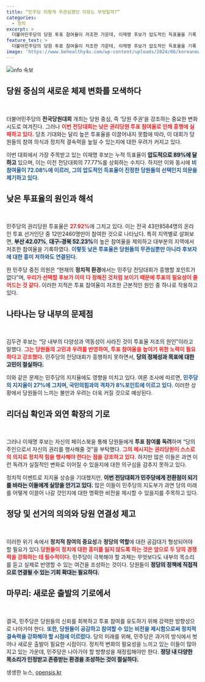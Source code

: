 ```yaml
---
title: “민주당 이렇게 무관심했던 이유는 무엇일까?”
categories:
  - 정치
excerpt: >
  더불어민주당의 당원 투표 참여율이 저조한 가운데, 이재명 후보가 압도적인 득표율을 기록 중이다. 그러나 전국당원대회라 이름 붙였음에도 흥행은 실패, 당 내외의 불안한 분위기가 계속되고 있어 우려가 커지고 있다.
feature_text: >
  더불어민주당의 당원 투표 참여율이 저조한 가운데, 이재명 후보가 압도적인 득표율을 기록 중이다. 그러나 전국당원대회라 이름 붙였음에도 흥행은 실패, 당 내외의 불안한 분위기가 계속되고 있어 우려가 커지고 있다.
image: 'https://www.behealthy4u.com/wp-content/uploads/2024/06/koreanews.jpg'
---
```


<p><img src="https://www.behealthy4u.com/wp-content/uploads/2024/06/koreanews.jpg" alt="info 속보" /></p>

<h2 data-ke-size="size26">당원 중심의 새로운 체제 변화를 모색하다</h2>

<p data-ke-size="size16">&nbsp;</p>

<p>더불어민주당의 <b>전국당원대회</b> 개최는 당원 중심, 즉 ‘당원 주권’을 강조하는 중요한 변화 시도로 여겨진다. 그러나 <b><span style="color: #ee2323;">이번 전당대회는 낮은 권리당원 투표 참여율로 인해 흥행에 실패하고 있다.</span></b> 당초 기대와는 달리 높은 투표율을 이끌어내지 못함에 따라, 이 대회가 당원들의 참여 의식과 정치적 결속력을 높일 수 있는지에 대한 우려가 커지고 있다. </p>

<p>이번 대회에서 가장 주목받고 있는 이재명 후보는 누적 득표율이 <b><span style="background-color: #21538527;">압도적으로 89%에 달하고</span></b> 있으며, 이는 이전 전당대회의 77.77%를 상회하는 수치다. 하지만 이와 동시에 <b><span style="color: #1a5490;">비참여율이 72.08%에 이르러, 그의 압도적인 득표율이 진정한 당원들의 선택인지 의문을 제기하고 있다.</span></b></p>

<h2 data-ke-size="size26">낮은 투표율의 원인과 해석</h2>

<p data-ke-size="size16">&nbsp;</p>

<p>민주당의 권리당원 투표율은 <b><span style="color: #ee2323;">27.92%</span></b>에 그치고 있다. 이는 전국 43만8584명의 온라인 투표 선거인단 중 12만2460명만이 참여한 것으로 나타났다. 특히 지역별로 살펴보면, <b><span style="background-color: #21538527;">부산 42.07%</b>,</span> <b><span style="background-color: #21538527;">대구-경북 52.23%</span></b>의 높은 참여율을 제외하고 대부분의 지역에서 저조한 참여율을 기록하였다. <b><span style="color: #1a5490;">이렇듯 낮은 투표율은 당원들의 무관심뿐만 아니라 후보자에 대한 흥미 저하와도 연결된다.</span></b> </p>

<p>한 민주당 중진 의원은 “현재의 <b>정치적 환경</b>에서는 민주당 전당대회가 흥행할 포인트가 없다”며, <b><span style="color: #ee2323;">우리가 선택할 후보가 이미 다 정해진 것처럼 보이기 때문에 투표의 필요성이 줄어드는 것 같다.</span></b> 이러한 지적은 투표 참여율이 저조한 근본적인 원인 중 하나로 작용하고 있다.</p>

<h2 data-ke-size="size26">나타나는 당 내부의 문제점</h2>

<p data-ke-size="size16">&nbsp;</p>

<p>김두관 후보는 “당 내부의 다양성과 역동성이 사라진 것이 투표율 저조의 원인”이라고 말했다. <b><span style="color: #ee2323;">그는 당원들의 고민과 우려를 반영하여, 투표 참여율을 높이기 위한 노력이 필요하다고 강조했다.</span></b> 민주당의 전당대회가 흥행하지 못하면서, <b><span style="background-color: #21538527;">당의 정체성과 목표에 대한 고민이 절실하다.</span></b></p>

<p>이와 같은 문제는 민주당의 지지율에도 영향을 미치고 있다. 여론 조사에 따르면, <b><span style="color: #1a5490;">민주당의 지지율이 27%에 그치며, 국민의힘과의 격차가 8%포인트에 이르고 있다.</span></b> 이러한 상황에서 당원들이 느끼는 불만과 우려는 더욱 커질 것으로 예상된다.</p>

<h2 data-ke-size="size26">리더십 확인과 외연 확장의 기로</h2>

<p data-ke-size="size16">&nbsp;</p>

<p>그러나 이재명 후보는 자신의 페이스북을 통해 당원들에게 <b>투표 참여를 독려</b>하며 “당의 주인으로서 자신의 권리를 행사해줄 것”을 부탁했다. <b><span style="color: #ee2323;">그의 메시지는 권리당원이 스스로의 의지로 정치적 힘을 행사해야 한다는 점을 강조하고 있다.</span></b> 하지만 많은 이들은 과연 이런 독려가 실질적인 변화로 이어질 수 있을지에 대한 의구심을 감추지 못하고 있다.</p>

<p>정치적 이벤트로 지지율 상승을 기대했지만, <b><span style="background-color: #21538527;">이번 전당대회가 민주당에게 전환점이 되기를 바라는 이들에게 실망을 안기고 있다.</span></b> 많은 이들이 민주당의 지도부가 과연 당의 미래를 어떻게 이끌어 나갈 것인지에 대한 명확한 비전을 제시할 수 있을지를 주목하고 있다.</p>

<h2 data-ke-size="size26">정당 및 선거의 의의와 당원 연결성 제고</h2>

<p data-ke-size="size16">&nbsp;</p>

<p>이러한 위기 속에서 <b>정치적 참여의 중요성</b>과 <b>정당의 역할</b>에 대한 공감대가 형성되어야 할 필요가 있다.<b><span style="color: #ee2323;">당원들이 정치에 대한 흥미를 잃지 않도록 하는 것은 앞으로 두 당의 경쟁력을 강화하는 데 필수적이다.</span></b> 민주당이 극복해야 할 과제는 무엇보다도 내부의 목소리를 듣고 실제로 반영할 수 있는 여건을 조성하는 것이다. 당원들이 <b><span style="background-color: #21538527;">정당의 정책에 직접적으로 연결될 수 있는 기회 확대는 필요하다.</span></b></p>

<h2 data-ke-size="size26">마무리: 새로운 출발의 기로에서</h2>

<p data-ke-size="size16">&nbsp;</p>

<p>결국, 민주당은 당원들의 신뢰를 회복하고 투표 참여를 유도하기 위해 강력한 방향성으로 나아가야 한다. <b><span style="color: #1a5490;">또한, 당원들이 공감하고 참여할 수 있는 비전을 제시함으로써 <b>정치적 결속력</b>을 강화해야 할 시점에 이르렀다.</span></b> 당의 미래를 위해, 민주당은 과거의 방식에서 벗어나 새로운 출발이 필요한 시점이다. 정치적 변화의 필요성을 느끼고 있는 이들이 많아지고 있는 가운데, 민주당은 나아가야 할 방향성을 재정립해야만 한다. <b><span style="background-color: #21538527;">정당 내 다양한 목소리가 인정받고 존중받는 환경을 조성하는 것이 절실하다.</span></b></p>
생생한 뉴스, <a href="https://opensis.kr" rel="dofollow">opensis.kr</a>



